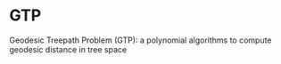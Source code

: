 # GTP
Geodesic Treepath Problem (GTP): a polynomial algorithms to compute geodesic distance in tree space
